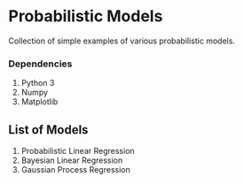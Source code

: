# Probabilistic Models
Collection of simple examples of various probabilistic models.

### Dependencies

1. Python 3
2. Numpy
3. Matplotlib

## List of Models

1. Probabilistic Linear Regression
2. Bayesian Linear Regression
3. Gaussian Process Regression
